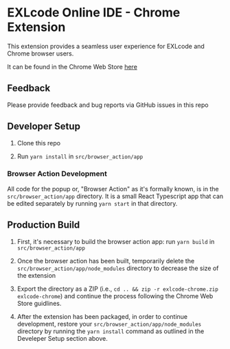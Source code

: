 # EXLcode Online IDE - Chrome Extension

This extension provides a seamless user experience for EXLcode and Chrome browser users.

It can be found in the Chrome Web Store [here](https://chrome.google.com/webstore/detail/exlcode-vs-code-based-onl/elcfpiphmolcddmecegalaikjiclhdjc?hl=en)

## Feedback

Please provide feedback and bug reports via GitHub issues in this repo

## Developer Setup

1.  Clone this repo

2.  Run `yarn install` in `src/browser_action/app`

### Browser Action Development

All code for the popup or, "Browser Action" as it's formally known, is in the `src/browser_action/app` directory. It is a small React Typescript app that can be edited separately by running `yarn start` in that directory.

## Production Build

1.  First, it's necessary to build the browser action app: run `yarn build` in `src/browser_action/app`

2.  Once the browser action has been built, temporarily delete the `src/browser_action/app/node_modules` directory to decrease the size of the extension

3.  Export the directory as a ZIP (i.e., `cd .. && zip -r exlcode-chrome.zip exlcode-chrome`) and continue the process following the Chrome Web Store guidlines.

4.  After the extension has been packaged, in order to continue development, restore your `src/browser_action/app/node_modules` directory by running the `yarn install` command as outlined in the Develeper Setup section above.

